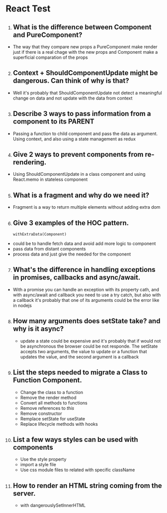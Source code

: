 # React Test

 1. ## What is the difference between Component and PureComponent?
  - The way that they compare new props a PureComponent make render just if there is a real chage with the new props and Component make a superficial comparation of the props
 2. ## Context + ShouldComponentUpdate might be dangerous. Can think of why is that? 
 - Well it's probably that ShouldComponentUpdate not detect a meaningful change on data and not update with the data from context  
 3. ## Describe 3 ways to pass information from a component to its PARENT
  - Passing a function to child component and pass the data as argument.  Using context, and also using a state management as redux
 4. ## Give 2 ways to prevent components from re-rendering.
  - Using ShouldComponentUpdate in a class component and using React.memo in stateless component
 5. ## What is a fragment and why do we need it?
  - Fragment is a way to return multiple elements without adding extra dom
 6. ## Give 3 examples of the HOC pattern.
    `withExtraData(Component)` 
  - could be to handle fetch data and avoid add more logic to component 
  - pass data from distant components
  - process data and just give the needed for the component
 7. ## What's the difference in handling exceptions in promises, callbacks and async/await.
  - With a promise you can handle an exception with its property cath, and with async/await and callback you need to use a try catch, but also with a callback it's probably that one of its arguments could be the error like in nodejs
 8. ## How many arguments does setState take? and why is it async?
	 - update a state could be expensive and it's probably that if would not be asynchronous the browser could be not responde. The setState accepts two arguments, the value to update or a function that updates the value, and the second argument is a callback
 9. ## List the steps needed to migrate a Class to Function Component.
	 - Change the class to a function 
	 - Remove the render method
	 - Convert all methods to functions
	 - Remove references to  _this_
	 - Remove constructor
	 - Remplace setState for useState
	 - Replace lifecycle methods with hooks
	 
10. ## List a few ways styles can be used with components
	- Use the style property
	- import a style file
	- Use css module files to related with specific className
11. ## How to render an HTML string coming from the server.
	- with dangerouslySetInnerHTML